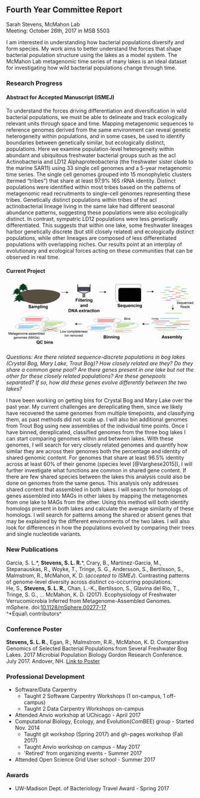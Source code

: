 
<!-- FIX CITATIONS!!!

---
bibliography: bibliography.bibtex
link-citations: true
csl: apa2.csl
---

-->


## Fourth Year Committee Report
Sarah Stevens, McMahon Lab  
Meeting: October 26th, 2017 in MSB 5503  

I am interested in understanding how bacterial populations diversify and form species.
My work aims to better understand the forces that shape bacterial population structure using the lakes as a model system.
The McMahon Lab metagenomic time series of many lakes is an ideal dataset for investigating how wild bacterial populations change through time.

### Research Progress

#### Abstract for Accepted Manuscript (ISMEJ)
To understand the forces driving differentiation and diversification in wild bacterial populations, we must be able to delineate and track ecologically relevant units through space and time. Mapping metagenomic sequences to reference genomes derived from the same environment can reveal genetic heterogeneity within populations, and in some cases, be used to identify boundaries between genetically similar, but ecologically distinct, populations. Here we examine population-level heterogeneity within abundant and ubiquitous freshwater bacterial groups such as the acI Actinobacteria and LD12 Alphaproteobacteria (the freshwater sister clade to the marine SAR11) using 33 single cell genomes and a 5-year metagenomic time series. The single cell genomes grouped into 15 monophyletic clusters (termed “tribes”) that share at least 97.9% 16S rRNA identity. Distinct populations were identified within most tribes based on the patterns of metagenomic read recruitments to single-cell genomes representing these tribes. Genetically distinct populations within tribes of the acI actinobacterial lineage living in the same lake had different seasonal abundance patterns, suggesting these populations were also ecologically distinct. In contrast, sympatric LD12 populations were less genetically differentiated. This suggests that within one lake, some freshwater lineages harbor genetically discrete (but still closely related) and ecologically distinct populations, while other lineages are composed of less differentiated populations with overlapping niches. Our results point at an interplay of evolutionary and ecological forces acting on these communities that can be observed in real time.


#### Current Project

![Diagram from Sampling to Bins](images/20171006-experimental_plan_diagram_noSDP.jpg)

*Questions: Are there related sequence-discrete populations in bog lakes (Crystal Bog, Mary Lake, Trout Bog)?  How closely related are they?  Do they share a common gene pool?  Are there genes present in one lake but not the other for these closely related populations? Are these genepools separated? If so, how did these genes evolve differently between the two lakes?*

I have been working on getting bins for Crystal Bog and Mary Lake over the past year.
My current challenges are dereplicating them, since we likely have recovered the same genomes from multiple timepoints, and classifying them, as past methods did not scale up.
I will also bin additional genomes from Trout Bog using new assemblies of the individual time points.
Once I have binned, dereplicated, classified genomes from the three bog lakes I can start comparing genomes within and between lakes.
With these genomes, I will search for very closely related genomes and quantify how similar they are across their genomes both the percentage and identity of shared genomic content.
For genomes that share at least 96.5% identity across at least 60% of their genome (species level [@Varghese2015]), I will further investigate what functions are common in shared gene content.
If there are few shared species between the lakes this analysis could also be done on genomes from the same genus.
This analysis only addresses shared content that assembled in both lakes.
I will search for homologs of genes assembled into MAGs in other lakes by mapping the metagenomes from one lake to MAGs from the other.
Using this method will both identify homologs present in both lakes and calculate the average similarity of these homologs.
I will search for patterns among the shared or absent genes that may be explained by the different environments of the two lakes.
I will also look for differences in how the populations evolved by comparing their trees and single nucleotide variants. 
<!-- Continue work on this section, fleshing it out and increasing clarity -->

### New Publications
Garcia, S. L.\*, **Stevens, S. L. R.**\*, Crary, B., Martinez-Garcia, M., Stepanauskas, R., Woyke, T., Tringe, S. G., Andersson, S., Bertilsson, S., Malmstrom, R.,  McMahon, K. D. (_accepted to ISMEJ_). Contrasting patterns of genome-level diversity across distinct co-occurring populations.  
He, S., **Stevens, S. L. R.**, Chan, L.-K., Bertilsson, S., Glavina del Rio, T., Tringe, S. G., … McMahon, K. D. (2017). Ecophysiology of Freshwater Verrucomicrobia Inferred from Metagenome-Assembled Genomes. mSphere. doi:[10.1128/mSphere.00277-17](https://doi.org/10.1128/mSphere.00277-17)  
^\*Equal\ contributors^


### Conference Poster
  **Stevens, S. L. R.**, Egan, R., Malmstrom, R.R., McMahon, K. D. Comparative Genomics of Selected Bacterial Populations from Several Freshwater Bog Lakes. 2017 Microbial Population Biology Gordon Research Conference. July 2017. Andover, NH. [Link to Poster](https://goo.gl/ZRSh9W)

### Professional Development
* Software/Data Carpentry
    + Taught 2 Software Carpentry Workshops (1 on-campus, 1 off-campus)
    + Taught 2 Data Carpentry Workshops on-campus
* Attended Anvio workshop at UChicago - April 2017
* Computational Biology, Ecology, and Evolution(ComBEE) group - Started Nov. 2014
	- Taught git workshop (Spring 2017) and gh-pages workshop (Fall 2017)
	- Taught Anvio workshop on campus - May 2017
	- 'Retired' from organizing events - Summer 2017
* Attended Open Science Grid User school - Summer 2017

### Awards
* UW-Madison Dept. of  Bacteriology Travel Award - Spring 2017
